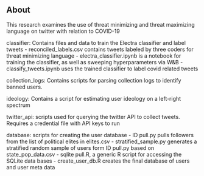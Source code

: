 ## About

This research examines the use of threat minimizing and threat maximizing language on twitter with relation to COVID-19

classifier: Contains files and data to train the Electra classifier and label tweets
	- reconciled_labels.csv contains tweets labeled by three coders for threat minimizing language
	- electra_classifier.ipynb is a notebook for training the classifier, as well as sweeping hyperparameters via W&B
	- classify_tweets.ipynb uses the trained classifier to label covid related tweets

collection_logs: Contains scripts for parsing collection logs to identify banned users.

ideology: Contains a script for estimating user ideology on a left-right spectrum

twitter_api: scripts used for querying the twitter API to collect tweets. Requires a credential file with API keys to run

database: scripts for creating the user database
	- ID pull.py pulls followers from the list of political elites in elites.csv
	- stratified\_sample.py generates a stratified random sample of users form ID pull.py based on state\_pop\_data.csv
	- sqlite pull.R, a generic R script for accessing the SQLite data bases
	- create\_user\_db.R creates the final database of users and user meta data
